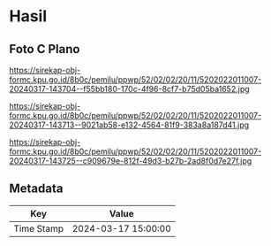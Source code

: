 # Hasil

## Foto C Plano

https://sirekap-obj-formc.kpu.go.id/8b0c/pemilu/ppwp/52/02/02/20/11/5202022011007-20240317-143704--f55bb180-170c-4f96-8cf7-b75d05ba1652.jpg

https://sirekap-obj-formc.kpu.go.id/8b0c/pemilu/ppwp/52/02/02/20/11/5202022011007-20240317-143713--9021ab58-e132-4564-81f9-383a8a187d41.jpg

https://sirekap-obj-formc.kpu.go.id/8b0c/pemilu/ppwp/52/02/02/20/11/5202022011007-20240317-143725--c909679e-812f-49d3-b27b-2ad8f0d7e27f.jpg


## Metadata

| Key        | Value               |
| ---------- | ------------------- |
| Time Stamp | 2024-03-17 15:00:00 |



